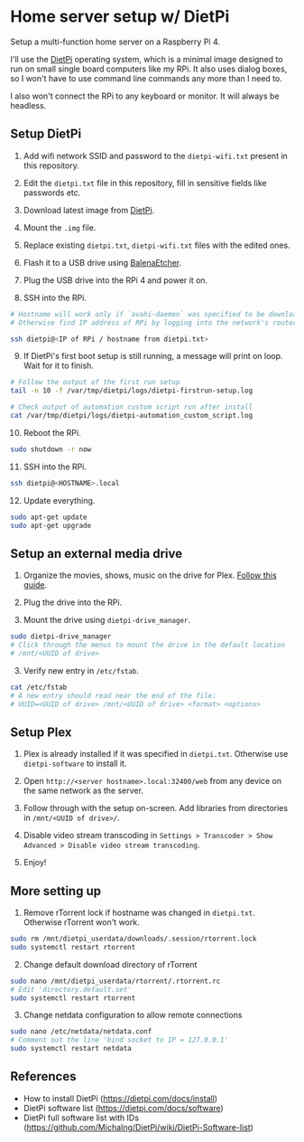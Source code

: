 Home server setup w/ DietPi
===========================

Setup a multi-function home server on a Raspberry Pi 4.

I'll use the [DietPi][1] operating system, which is a minimal image designed to run on small single board computers like my RPi. It also uses dialog boxes, so I won't have to use command line commands any more than I need to.

I also won't connect the RPi to any keyboard or monitor. It will always be headless.


Setup DietPi
------------
 1. Add wifi network SSID and password to the `dietpi-wifi.txt` present in this repository.

 2. Edit the `dietpi.txt` file in this repository, fill in sensitive fields like passwords etc.

 3. Download latest image from [DietPi][1].

 4. Mount the `.img` file.

 5. Replace existing `dietpi.txt`, `dietpi-wifi.txt` files with the edited ones.

 6. Flash it to a USB drive using [BalenaEtcher][2].

 7. Plug the USB drive into the RPi 4 and power it on.

 8. SSH into the RPi.

```bash
# Hostname will work only if `avahi-daemon` was specified to be downloaded in `dietpi.txt` and DietPi's first boot setup is complete.
# Otherwise find IP address of RPi by logging into the network's router.

ssh dietpi@<IP of RPi / hostname from dietpi.txt>
```

 9. If DietPi's first boot setup is still running, a message will print on loop. Wait for it to finish.

```bash
# Follow the output of the first run setup
tail -n 10 -f /var/tmp/dietpi/logs/dietpi-firstrun-setup.log

# Check output of automation custom script run after install
cat /var/tmp/dietpi/logs/dietpi-automation_custom_script.log
```

10. Reboot the RPi.

```bash
sudo shutdown -r now
```

11. SSH into the RPi.

```bash
ssh dietpi@<HOSTNAME>.local
```

12. Update everything.

```bash
sudo apt-get update
sudo apt-get upgrade
```


Setup an external media drive
-----------------------------
1. Organize the movies, shows, music on the drive for Plex. [Follow this guide][3].
2. Plug the drive into the RPi.

3. Mount the drive using `dietpi-drive_manager`.

```bash
sudo dietpi-drive_manager
# Click through the menus to mount the drive in the default location
# /mnt/<UUID of drive>
```

3. Verify new entry in `/etc/fstab`.

```bash
cat /etc/fstab
# A new entry should read near the end of the file:
# UUID=<UUID of drive> /mnt/<UUID of drive> <format> <options>
```


Setup Plex
----------
1. Plex is already installed if it was specified in `dietpi.txt`. Otherwise use `dietpi-software` to install it.

2. Open `http://<server hostname>.local:32400/web` from any device on the same network as the server.

3. Follow through with the setup on-screen. Add libraries from directories in `/mnt/<UUID of drive>/`.

4. Disable video stream transcoding in `Settings > Transcoder > Show Advanced > Disable video stream transcoding`.

5. Enjoy!


More setting up
---------------
1. Remove rTorrent lock if hostname was changed in `dietpi.txt`. Otherwise rTorrent won't work.

```bash
sudo rm /mnt/dietpi_userdata/downloads/.session/rtorrent.lock
sudo systemctl restart rtorrent
```

2. Change default download directory of rTorrent

```bash
sudo nano /mnt/dietpi_userdata/rtorrent/.rtorrent.rc
# Edit 'directory.default.set'
sudo systemctl restart rtorrent
```

3. Change netdata configuration to allow remote connections

```bash
sudo nano /etc/netdata/netdata.conf
# Comment out the line 'bind socket to IP = 127.0.0.1'
sudo systemctl restart netdata
```

References
----------
- How to install DietPi (https://dietpi.com/docs/install)
- DietPi software list (https://dietpi.com/docs/software)
- DietPi full software list with IDs (https://github.com/MichaIng/DietPi/wiki/DietPi-Software-list)

<!-- External Links -->
[1]: https://dietpi.com
[2]: https://www.balena.io/etcher
[3]: https://support.plex.tv/articles/categories/your-media/
